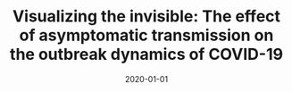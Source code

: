 ---
title: "Visualizing the invisible: The effect of asymptomatic transmission on the outbreak dynamics of COVID-19"
collection: publications
permalink: /publication/2020-01-01-Visualizing-the-invisible-The-effect-of-asymptomatic-transmission-on-the-outbreak-dynamics-of-COVID-19
date: 2020-01-01
venue: 'medRxiv'
citation: ' Mathias Peirlinck,  Kevin Linka,  Francisco Costabal,  Eran Bendavid,  Jayanta Bhattacharya,  John Ioannidis,  Ellen Kuhl, &quot;Visualizing the invisible: The effect of asymptomatic transmission on the outbreak dynamics of COVID-19.&quot; medRxiv, 2020.'
authors: 'Mathias Peirlinck, Kevin Linka, Francisco Costabal, Eran Bendavid, Jayanta Bhattacharya, John Ioannidis, Ellen Kuhl'
---